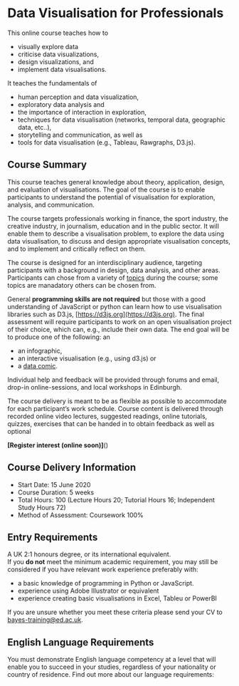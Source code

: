 # Data Visualisation for Professionals

This online course teaches how to
* visually explore data
* criticise data visualizations, 
* design visualizations, and 
* implement data visualisations. 

It teaches the fundamentals of 
* human perception and data visualization, 
* exploratory data analysis and 
* the importance of interaction in exploration, 
* techniques for data visualisation (networks, temporal data, geographic data, etc..), 
* storytelling and communication, as well as 
* tools for data visualisation (e.g., Tableau, Rawgraphs, D3.js).

## Course Summary

This course teaches general knowledge about theory, application, design, and evaluation of visualisations. The goal of the course is to enable participants to understand the potential of visualisation for exploration, analysis, and communication.

The course targets professionals working in finance, the sport industry, the creative industry, in journalism, education and in the public sector. It will enable them to describe a visualisation problem, to explore the data using data visualisation, to discuss and design appropriate visualisation concepts, and to implement and critically reflect on them. 

The course is designed for an interdisciplinary audience, targeting participants with a background in design, data analysis, and other areas. Participants can chose from a variety of [topics](./topics.html) during the course; some topics are manadatory others can be chosen from.

General __programming skills are not required__ but those with a good understanding of JavaScript or python can learn how to use visualisation libraries such as D3.js, [https://d3js.org](https://d3js.org). The final assessment will require participants to work on an open visualisation project of their choice, which can, e.g., include their own data. The end goal will be to produce one of the following: an 
* an infographic, 
* an interactive visualisation (e.g., using d3.js) or 
* a [data comic](http://datacomics.net).

Individual help and feedback will be provided through forums and email, drop-in online-sessions, and local workshops in Edinburgh. 

The course delivery is meant to be as flexible as possible to accommodate for each participant’s work schedule. Course content is delivered through recorded online video lectures, suggested readings, online tutorials, quizzes, exercises that can be handed in to obtain feedback as well as optional 



__[Register interest (online soon)]__()

## Course Delivery Information
* Start Date: 15 June 2020
* Course Duration: 5 weeks
* Total Hours: 100 (Lecture Hours 20; Tutorial Hours 16; Independent Study Hours 72) 
* Method of Assessment: Coursework 100%

## Entry Requirements
A UK 2:1 honours degree, or its international equivalent.  
If you __do not__ meet the minimum academic requirement, you may still be considered if you have relevant work experience preferably with:

* a basic knowledge of programming in Python or JavaScript.
* experience using Adobe Illustrator or equivalent
* experience creating basic visualisations in Excel, Tableu or PowerBI

If you are unsure whether you meet these criteria please send your CV to [bayes-training@ed.ac.uk](bayes-training@ed.ac.uk).

## English Language Requirements
You must demonstrate English language competency at a level that will enable you to succeed in your studies, regardless of your nationality or country of residence.
Find out more about our language requirements:
